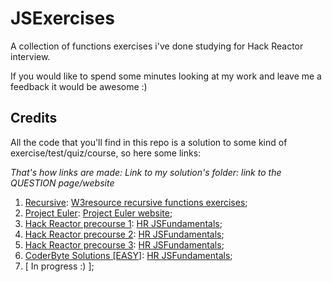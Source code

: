 # JSExercises
A collection of functions exercises i've done studying for Hack Reactor interview.

If you would like to spend some minutes looking at my work and leave me a feedback it would be awesome :)

## Credits
All the code that you'll find in this repo is a solution to some kind of exercise/test/quiz/course, so here some links:

*That's how links are made:
Link to my solution's folder: link to the QUESTION page/website*

1. [Recursive](https://github.com/elledienne/JSExercises/tree/master/Recursive): [W3resource recursive functions exercises](http://www.w3resource.com/javascript-exercises/javascript-recursion-functions-exercises.php);
2. [Project Euler](https://github.com/elledienne/JSExercises/tree/master/ProjectEuler): [Project Euler website](https://projecteuler.net/archives);
3. [Hack Reactor precourse 1](https://github.com/elledienne/JSExercises/tree/master/HR%20precourse%201): [HR JSFundamentals](https://github.com/batmanimal/functionalJS);
4. [Hack Reactor precourse 2](https://github.com/elledienne/JSExercises/tree/master/HR%20precourse%202): [HR JSFundamentals](https://github.com/bgando/JSFundamentals2);
5. [Hack Reactor precourse 3](https://github.com/elledienne/JSExercises/tree/master/HR%20precourse%203): [HR JSFundamentals](https://github.com/bgando/function-exercises/);
6. [CoderByte Solutions [EASY]](https://github.com/elledienne/JSExercises/tree/master/CoderByte%20Solutions): [HR JSFundamentals](http://coderbyte.com/CodingArea/Challenges/);
7. [ In progress :) ]; 
